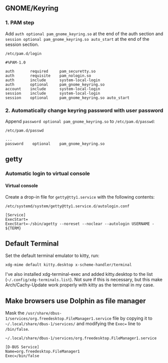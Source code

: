 ## GNOME/Keyring

### 1. PAM step

Add `auth optional pam_gnome_keyring.so` at the end of the auth section and `session optional pam_gnome_keyring.so auto_start` at the end of the session section.

```
/etc/pam.d/login

#%PAM-1.0

auth       required     pam_securetty.so
auth       requisite    pam_nologin.so
auth       include      system-local-login
auth       optional     pam_gnome_keyring.so
account    include      system-local-login
session    include      system-local-login
session    optional     pam_gnome_keyring.so auto_start
```

### 2. Automatically change keyring password with user password

Append `password optional pam_gnome_keyring.so` to `/etc/pam.d/passwd`:

```
/etc/pam.d/passwd

...
password	optional	pam_gnome_keyring.so
```

## getty

### Automatic login to virtual console

#### Virtual console

Create a drop-in file for `getty@tty1.service` with the following contents:

```
/etc/systemd/system/getty@tty1.service.d/autologin.conf

[Service]
ExecStart=
ExecStart=-/sbin/agetty --noreset --noclear --autologin USERNAME - ${TERM}
```

## Default Terminal

Set the default terminal emulator to kitty, run:

```
xdg-mime default kitty.desktop x-scheme-handler/terminal
```

I've also installed xdg-terminal-exec and added kitty.desktop to the list (`~/.config/xdg-terminals.list`). Not sure if this is necessary, but this make Arch/Cachy-Update work properly with kitty as the terminal in my case.

## Make browsers use Dolphin as file manager

Mask the `/usr/share/dbus-1/services/org.freedesktop.FileManager1.service` file by copying it to `~/.local/share/dbus-1/services/` and modifying the `Exec=` line to `/bin/false`.

```
~/.local/share/dbus-1/services/org.freedesktop.FileManager1.service

[D-BUS Service]
Name=org.freedesktop.FileManager1
Exec=/bin/false
```

